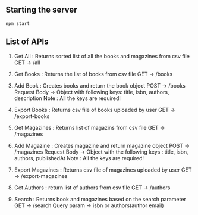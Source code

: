 ## Starting the server
    npm start

## List of APIs

1. Get All : Returns sorted list of all the books and magazines from csv file
    GET -> /all 

2. Get Books : Returns the list of books from csv file
    GET -> /books

3. Add Book : Creates books and return the book object
    POST -> /books
    Request Body -> Object with following keys:
        title, isbn, authors, description
    Note : All the keys are required!

4. Export Books : Returns csv file of books uploaded by user
    GET -> /export-books

5. Get Magazines : Returns list of magazins from csv file
    GET -> /magazines

6. Add Magazine : Creates magazine and return magazine object
    POST -> /magazines
    Request Body -> Object with the following keys :
        title, isbn, authors, publishedAt
    Note : All the keys are required!

7. Export Magazines : Returns csv file of magazines uploaded by user
    GET -> /export-magazines

8. Get Authors : return list of authors from csv file
    GET -> /authors

9. Search : Returns book and magazines based on the search parameter
    GET -> /search
    Query param -> isbn or authors(author email)
